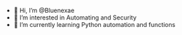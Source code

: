 - 👋 Hi, I’m @Bluenexae
- 👀 I’m interested in Automating and Security
- 🌱 I’m currently learning Python automation and functions
<!---
Bluenexae/Bluenexae is a ✨ special ✨ repository because its `README.md` (this file) appears on your GitHub profile.
You can click the Preview link to take a look at your changes.
--->
